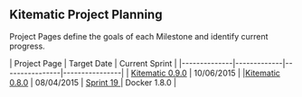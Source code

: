 ## Kitematic Project Planning

Project Pages define the goals of each Milestone and identify current progress.

| Project Page | Target Date  | Current Sprint |
|--------------|-------------|----------------|----------------|
| [Kitematic 0.9.0](https://github.com/kitematic/kitematic/wiki/0.9.0-Milestone-Project-Page) | 10/06/2015 | 
|[Kitematic 0.8.0](https://github.com/kitematic/kitematic/wiki/0.8.0-Milestone-Project-Page) | 08/04/2015 | [Sprint 19 ](https://github.com/kitematic/kitematic/wiki/0.8.0-Milestone-Project-Page) |  Docker 1.8.0 |
